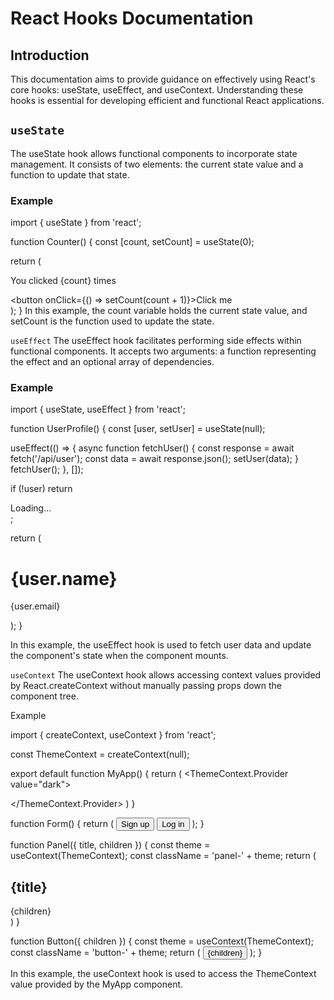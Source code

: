 # React Hooks Documentation
## Introduction
This documentation aims to provide guidance on effectively using React's core hooks: useState, useEffect, and useContext. Understanding these hooks is essential for developing efficient and functional React applications.

## `useState`
The useState hook allows functional components to incorporate state management. It consists of two elements: the current state value and a function to update that state.

### Example

import { useState } from 'react';

function Counter() {
  const [count, setCount] = useState(0);

  return (
    <div>
      <p>You clicked {count} times</p>
      <button onClick={() => setCount(count + 1)}>Click me</button>
    </div>
  );
}
In this example, the count variable holds the current state value, and setCount is the function used to update the state.

`useEffect`
The useEffect hook facilitates performing side effects within functional components. It accepts two arguments: a function representing the effect and an optional array of dependencies.

### Example

import { useState, useEffect } from 'react';

function UserProfile() {
  const [user, setUser] = useState(null);

  useEffect(() => {
    async function fetchUser() {
      const response = await fetch('/api/user');
      const data = await response.json();
      setUser(data);
    }
    fetchUser();
  }, []);

  if (!user) return <div>Loading...</div>;

  return (
    <div>
      <h1>{user.name}</h1>
      <p>{user.email}</p>
    </div>
  );
}

In this example, the useEffect hook is used to fetch user data and update the component's state when the component mounts.

`useContext`
The useContext hook allows accessing context values provided by React.createContext without manually passing props down the component tree.

Example

import { createContext, useContext } from 'react';

const ThemeContext = createContext(null);

export default function MyApp() {
  return (
    <ThemeContext.Provider value="dark">
      <Form />
    </ThemeContext.Provider>
  )
}

function Form() {
  return (
    <Panel title="Welcome">
      <Button>Sign up</Button>
      <Button>Log in</Button>
    </Panel>
  );
}

function Panel({ title, children }) {
  const theme = useContext(ThemeContext);
  const className = 'panel-' + theme;
  return (
    <section className={className}>
      <h1>{title}</h1>
      {children}
    </section>
  )
}

function Button({ children }) {
  const theme = useContext(ThemeContext);
  const className = 'button-' + theme;
  return (
    <button className={className}>
      {children}
    </button>
  );
}

In this example, the useContext hook is used to access the ThemeContext value provided by the MyApp component.

